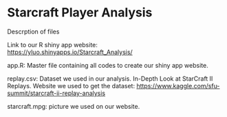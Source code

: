 # Starcraft Player Analysis 

Descrption of files

Link to our R shiny app website: https://yluo.shinyapps.io/Starcraft_Analysis/

app.R: Master file containing all codes to create our shiny app website.

replay.csv: Dataset we used in our analysis. In-Depth Look at StarCraft II Replays. Website we used to get the dataset: https://www.kaggle.com/sfu-summit/starcraft-ii-replay-analysis

starcraft.mpg: picture we used on our website.
